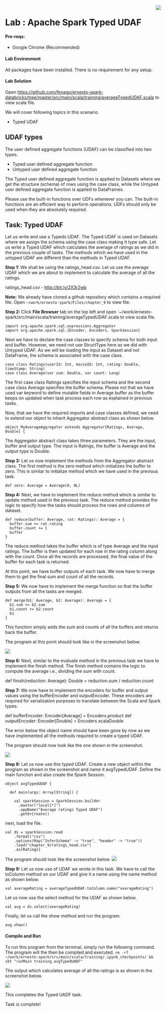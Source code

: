 <img align="right" src="./logo-small.png">

# Lab : Apache Spark Typed UDAF

#### Pre-reqs:
- Google Chrome (Recommended)

#### Lab Environment
All packages have been installed. There is no requirement for any setup.


#### Lab Solution
Open https://github.com/fenago/ernesto-spark-databricks/tree/master/src/main/scala/training/averageTypedUDAF.scala to view scala file.



We will cover following topics in this scenario.
- Typed UDAF



## UDAF types

The user defined aggregate functions (UDAF) can be classified into two types. 

- Typed user defined aggregate function
- Untyped user defined aggregate function


The Typed user defined aggregate function is applied to Datasets where we get the structure (schema) of rows using the case class, while the Untyped user defined aggregate function is applied to DataFrames.

Please use the built-in functions over UDFs whenever you can. The built-in functions are an efficient way to perform operations. UDFs should only be used when they are absolutely required.

## Task: Typed UDAF

Let us write and use a Typeds UDAF. The Typed UDAF is used on Datasets where we assign the schema using the case class making it type safe. Let us write a Typed UDAF which calculates the average of ratings as we did in the previous couple of tasks. The methods which we have used in the untyped UDAF are different than the methods in Typed UDAF.

**Step 1:** We shall be using the ratings_head.csv. Let us use the average UDAF which we are about to implement to calculate the average of all the ratings.
 
ratings_head.csv - http://bit.ly/2X3r2wb

**Note:** We already have cloned a github repository which contains a required file. Open `~/work/ernesto-spark/Files/chapter_9` to view file.


**Step 2:** Click **File Browser** tab on the top left and open `~/work/ernesto-spark/src/main/scala/training/averageTypedUDAF.scala to view scala file.

```
import org.apache.spark.sql.expressions.Aggregator
import org.apache.spark.sql.{Encoder, Encoders, SparkSession}
```

Next we have to declare the case classes to specify schema for both input and buffer. However, we need not use StructType here as we did with Untyped UDAF. As we will be loading the input as Dataset and not DataFrame, the schema is associated with the case class.

```
case class Ratings(userId: Int, movieID: Int, rating: Double, timeStamp: String)
case class Average(var sum: Double, var count: Long)
```
The first case class Ratings specifies the input schema and the second case class Average specifies the buffer schema. Please not that we have used var keyword to define mutable fields in Average buffer as the buffer keeps on updated when task process each row as explained in previous tasks.


Now, that we have the required imports and case classes defined, we need to extend our object to inherit Aggregator abstract class as shown below.

```
object MyAverageAggregator extends Aggregator[Ratings, Average, Double] {
```

The Aggregator abstract class takes three parameters. They are the input, buffer and output type. The input is Ratings, the buffer is Average and the output type is Double.


**Step 3:** Let us now implement the methods from the Aggregator abstract class. The first method is the zero method which initializes the buffer to zero. This is similar to initialize method which we have used in the previous task.

```
def zero: Average = Average(0, 0L)
```

**Step 4:** Next, we have to implement the reduce method which is similar to update method used in the previous task. The reduce method provides the logic to specify how the tasks should process the rows and columns of dataset.

```
def reduce(buffer: Average, rat: Ratings): Average = {
  buffer.sum += rat.rating
  buffer.count += 1
  buffer
}
```

The reduce method takes the buffer which is of type Average and the input ratings. The buffer is then updated for each row in the rating column along with the count. Once all the records are processed, the final value of the buffer for each task is returned.

At this point, we have buffer outputs of each task. We now have to merge them to get the final sum and count of all the records.


**Step 5:** We now have to implement the merge function so that the buffer outputs from all the tasks are merged.

```
def merge(b1: Average, b2: Average): Average = {
  b1.sum += b2.sum
  b1.count += b2.count
  b1
}
```

This function simply adds the sum and counts of all the buffers and returns back the buffer.

The program at this point should look like in the screenshot below.

![](./Screenshots/Chapter_9/Selection_031.png)

**Step 6:** Next, similar to the evaluate method in the previous task we have to implement the finish method. The finish method contains the logic to compute the average i.e., dividing the sum with count.

def finish(reduction: Average): Double = reduction.sum / reduction.count


**Step 7:** We now have to implement the encoders for buffer and output values using the bufferEncoder and outputEncoder. These encoders are required for serialization purposes to translate between the Scala and Spark types.


def bufferEncoder: Encoder[Average] = Encoders.product
def outputEncoder: Encoder[Double] = Encoders.scalaDouble



The error below the object name should have been gone by now as we have implemented all the methods required to create a typed UDAF.

The program should now look like the one shown in the screenshot.

![](./Screenshots/Chapter_9/Selection_032.png) 


**Step 8:** Let us now use this typed UDAF. Create a new object within the program as shown in the screenshot and name it avgTypedUDAF. Define the main function and also create the Spark Session.



```
object avgTypedUDAF {

  def main(args: Array[String]) {

    val sparkSession = SparkSession.builder
      .master("local[*]")
      .appName("Average ratings Typed UDAF")
      .getOrCreate()
```

next, load the file.

```
val ds = sparkSession.read
	.format("csv")
	.options(Map("InferSchema" -> "true", "header" -> "true"))
  	.load("chapter_9/ratings_head.csv")
	.as[Ratings]
```

The program should look like the screenshot below.
![](./Screenshots/Chapter_9/Selection_033.png) 
 

**Step 9:** Let us now use of UDAF we wrote in this task. We have to call the toColumn method on our UDAF and give it a name using the name method as shown below.

```
val averageRating = averageTypedUDAF.toColumn.name("averageRating")
```

Let us now use the select method for the UDAF as shown below.

```
val avg = ds.select(averageRating)
```

Finally, let us call the show method and run the program.

```
avg.show()
```

#### Compile and Run
To run this program from the terminal, simply run the following command. The program will the then be compiled and executed.
`rm -rf ~/work/ernesto-spark/src/main/scala/training/.ipynb_checkpoints/ && sbt "runMain training.avgTypedUADF"` 

The output which calculates average of all the ratings is as shown in the screenshot below.
 
![](./Screenshots/Chapter_9/Selection_034.png) 
 

This completes the Typed UADF task.

Task is complete!

 



























